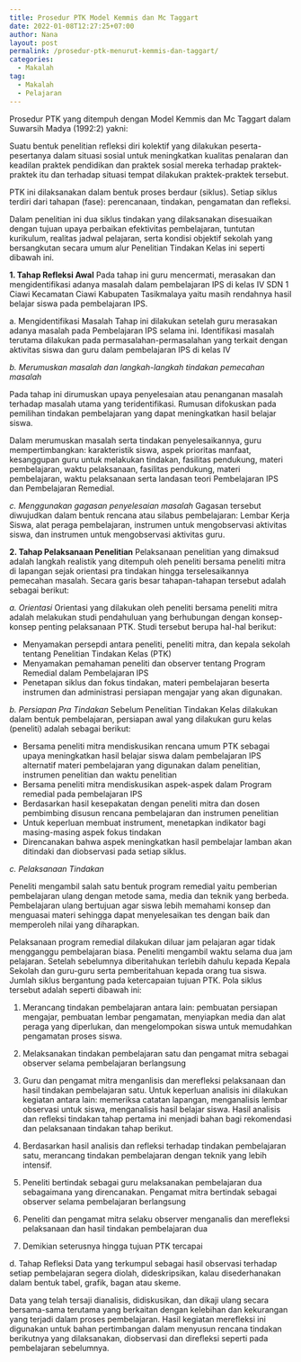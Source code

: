```yaml
---
title: Prosedur PTK Model Kemmis dan Mc Taggart 
date: 2022-01-08T12:27:25+07:00
author: Nana
layout: post
permalink: /prosedur-ptk-menurut-kemmis-dan-taggart/
categories:
  - Makalah
tag:
  - Makalah
  - Pelajaran
---
```

Prosedur PTK yang ditempuh dengan Model Kemmis dan Mc Taggart dalam Suwarsih Madya (1992:2) yakni:

Suatu bentuk penelitian refleksi diri kolektif yang dilakukan peserta-pesertanya dalam situasi sosial untuk meningkatkan kualitas penalaran dan keadilan praktek pendidikan dan praktek sosial mereka terhadap praktek-praktek itu dan terhadap situasi tempat dilakukan praktek-praktek tersebut.

PTK ini dilaksanakan dalam bentuk proses berdaur (siklus). Setiap siklus terdiri dari tahapan (fase): perencanaan, tindakan, pengamatan dan refleksi.

Dalam penelitian ini dua siklus tindakan yang dilaksanakan disesuaikan dengan tujuan upaya perbaikan efektivitas pembelajaran, tuntutan kurikulum, realitas jadwal pelajaran, serta kondisi objektif sekolah yang bersangkutan secara umum alur Penelitian Tindakan Kelas ini seperti dibawah ini.

 
**1.	Tahap Refleksi Awal**
Pada tahap ini guru mencermati, merasakan dan mengidentifikasi adanya masalah dalam pembelajaran IPS di kelas IV SDN 1 Ciawi Kecamatan Ciawi Kabupaten Tasikmalaya yaitu masih rendahnya hasil belajar siswa pada pembelajaran IPS.

a.	Mengidentifikasi Masalah
Tahap ini dilakukan setelah guru merasakan adanya masalah pada Pembelajaran IPS selama ini. Identifikasi masalah terutama dilakukan pada permasalahan-permasalahan yang terkait dengan aktivitas siswa dan guru dalam pembelajaran IPS di kelas IV 

*b.	Merumuskan masalah dan langkah-langkah tindakan pemecahan masalah*

Pada tahap ini dirumuskan upaya penyelesaian atau penanganan masalah terhadap masalah utama yang teridentifikasi. Rumusan difokuskan pada pemilihan tindakan pembelajaran yang dapat meningkatkan hasil belajar siswa. 

Dalam merumuskan masalah serta tindakan penyelesaikannya, guru mempertimbangkan: karakteristik siswa, aspek prioritas manfaat, kesanggupan guru untuk melakukan tindakan, fasilitas pendukung, materi pembelajaran, waktu pelaksanaan, fasilitas pendukung, materi pembelajaran, waktu pelaksanaan serta landasan teori Pembelajaran IPS dan Pembelajaran Remedial.

*c.	Menggunakan gagasan penyelesaian masalah*
Gagasan tersebut diwujudkan dalam bentuk rencana atau silabus pembelajaran: Lembar Kerja Siswa, alat peraga pembelajaran, instrumen untuk mengobservasi aktivitas siswa, dan instrumen untuk mengobservasi aktivitas guru.

**2.	Tahap Pelaksanaan Penelitian**
Pelaksanaan penelitian yang dimaksud adalah langkah realistik yang ditempuh oleh peneliti bersama peneliti mitra di lapangan sejak orientasi pra tindakan hingga terselesaikannya pemecahan masalah. Secara garis besar tahapan-tahapan tersebut adalah sebagai berikut:

*a.	Orientasi*
Orientasi yang dilakukan oleh peneliti bersama peneliti mitra adalah melakukan studi pendahuluan yang berhubungan dengan konsep-konsep penting pelaksanaan PTK. Studi tersebut berupa hal-hal berikut:

 - Menyamakan persepdi antara peneliti, peneliti mitra, dan kepala sekolah tentang Penelitian Tindakan Kelas (PTK)
 - Menyamakan pemahaman peneliti dan observer tentang Program Remedial dalam Pembelajaran IPS
 - Penetapan siklus dan fokus tindakan, materi
    pembelajaran beserta instrumen dan administrasi persiapan mengajar
    yang akan digunakan.

*b.	Persiapan Pra Tindakan*
Sebelum Penelitian Tindakan Kelas dilakukan dalam bentuk pembelajaran, persiapan awal yang dilakukan guru kelas (peneliti) adalah sebagai berikut:

 - Bersama peneliti mitra mendiskusikan rencana umum PTK sebagai upaya meningkatkan hasil belajar siswa dalam pembelajaran IPS alternatif materi pembelajaran yang digunakan dalam penelitian, instrumen penelitian dan waktu penelitian 
 - Bersama peneliti mitra mendiskusikan aspek-aspek dalam Program remedial pada pembelajaran IPS
 - Berdasarkan hasil kesepakatan dengan peneliti mitra dan dosen pembimbing disusun rencana pembelajaran dan instrumen penelitian
 - Untuk keperluan membuat instrument, menetapkan indikator bagi masing-masing aspek fokus tindakan
 -    Direncanakan bahwa aspek meningkatkan hasil pembelajar lamban akan
   ditindaki dan diobservasi pada setiap siklus.

*c.	Pelaksanaan Tindakan*

Peneliti mengambil salah satu bentuk program remedial yaitu pemberian pembelajaran ulang dengan metode sama, media dan teknik yang berbeda. Pembelajaran ulang bertujuan agar siswa lebih memahami konsep dan menguasai materi sehingga dapat menyelesaikan tes dengan baik dan memperoleh nilai yang diharapkan.

Pelaksanaan program remedial dilakukan diluar jam pelajaran agar tidak mengganggu pembelajaran biasa. Peneliti mengambil waktu selama dua jam pelajaran. Setelah sebelumnya diberitahukan terlebih dahulu kepada Kepala Sekolah dan guru-guru serta pemberitahuan kepada orang tua siswa.
Jumlah siklus bergantung pada ketercapaian tujuan PTK. Pola siklus tersebut adalah seperti dibawah ini:

1)	Merancang tindakan pembelajaran antara lain: pembuatan persiapan mengajar, pembuatan lembar pengamatan, menyiapkan media dan alat peraga yang diperlukan, dan mengelompokan siswa untuk memudahkan pengamatan proses siswa.

2)	Melaksanakan tindakan pembelajaran satu dan pengamat mitra sebagai observer selama pembelajaran berlangsung

3)	Guru dan pengamat mitra menganlisis dan merefleksi pelaksanaan dan hasil tindakan pembelajaran satu. Untuk keperluan analisis ini dilakukan kegiatan antara lain: memeriksa catatan lapangan, menganalisis lembar observasi untuk siswa, menganalisis hasil belajar siswa. Hasil analisis dan refleksi tindakan tahap pertama ini menjadi bahan bagi rekomendasi dan pelaksanaan tindakan tahap berikut.

4)	Berdasarkan hasil analisis dan refleksi terhadap tindakan pembelajaran satu, merancang tindakan pembelajaran dengan teknik yang lebih intensif.

5)	Peneliti bertindak sebagai guru melaksanakan pembelajaran dua 
sebagaimana yang direncanakan. Pengamat mitra bertindak sebagai observer selama pembelajaran berlangsung

6)	Peneliti dan pengamat mitra selaku observer menganalis dan merefleksi pelaksanaan dan hasil tindakan pembelajaran dua

7)	Demikian seterusnya hingga tujuan PTK tercapai

d.	Tahap Refleksi
Data yang terkumpul sebagai hasil observasi terhadap setiap pembelajaran segera diolah, dideskripsikan, kalau disederhanakan dalam bentuk tabel, grafik, bagan atau skeme. 

Data yang telah tersaji dianalisis, didiskusikan, dan dikaji ulang secara bersama-sama terutama yang berkaitan dengan kelebihan dan kekurangan yang terjadi dalam proses pembelajaran. Hasil kegiatan merefleksi ini digunakan untuk bahan pertimbangan dalam menyusun rencana tindakan berikutnya yang dilaksanakan, diobservasi dan direfleksi seperti pada pembelajaran sebelumnya.
